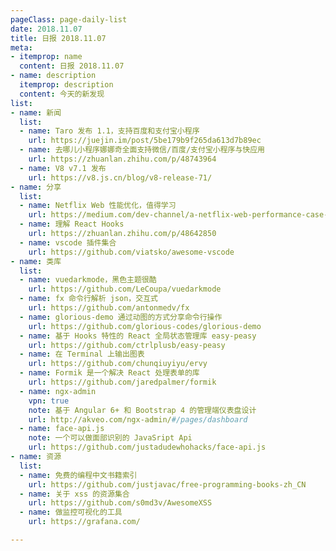 ```yaml
---
pageClass: page-daily-list
date: 2018.11.07
title: 日报 2018.11.07
meta:
- itemprop: name
  content: 日报 2018.11.07
- name: description
  itemprop: description
  content: 今天的新发现
list:
- name: 新闻
  list:
  - name: Taro 发布 1.1，支持百度和支付宝小程序
    url: https://juejin.im/post/5be179b9f265da613d7b89ec
  - name: 去哪儿小程序娜娜奇全面支持微信/百度/支付宝小程序与快应用
    url: https://zhuanlan.zhihu.com/p/48743964
  - name: V8 v7.1 发布
    url: https://v8.js.cn/blog/v8-release-71/
- name: 分享
  list:
  - name: Netflix Web 性能优化，值得学习
    url: https://medium.com/dev-channel/a-netflix-web-performance-case-study-c0bcde26a9d9
  - name: 理解 React Hooks
    url: https://zhuanlan.zhihu.com/p/48642850
  - name: vscode 插件集合
    url: https://github.com/viatsko/awesome-vscode
- name: 类库
  list:
  - name: vuedarkmode，黑色主题很酷
    url: https://github.com/LeCoupa/vuedarkmode
  - name: fx 命令行解析 json，交互式
    url: https://github.com/antonmedv/fx
  - name: glorious-demo 通过动图的方式分享命令行操作
    url: https://github.com/glorious-codes/glorious-demo
  - name: 基于 Hooks 特性的 React 全局状态管理库 easy-peasy
    url: https://github.com/ctrlplusb/easy-peasy
  - name: 在 Terminal 上输出图表
    url: https://github.com/chunqiuyiyu/ervy
  - name: Formik 是一个解决 React 处理表单的库
    url: https://github.com/jaredpalmer/formik
  - name: ngx-admin
    vpn: true
    note: 基于 Angular 6+ 和 Bootstrap 4 的管理端仪表盘设计
    url: http://akveo.com/ngx-admin/#/pages/dashboard
  - name: face-api.js
    note: 一个可以做面部识别的 JavaSript Api
    url: https://github.com/justadudewhohacks/face-api.js
- name: 资源
  list:
  - name: 免费的编程中文书籍索引
    url: https://github.com/justjavac/free-programming-books-zh_CN
  - name: 关于 xss 的资源集合
    url: https://github.com/s0md3v/AwesomeXSS
  - name: 做监控可视化的工具 
    url: https://grafana.com/

---
```


<daily-list v-bind="$page.frontmatter"/>
